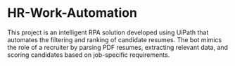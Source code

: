 # HR-Work-Automation
This project is an intelligent RPA solution developed using UiPath that automates the filtering and ranking of candidate resumes. The bot mimics the role of a recruiter by parsing PDF resumes, extracting relevant data, and scoring candidates based on job-specific requirements.
